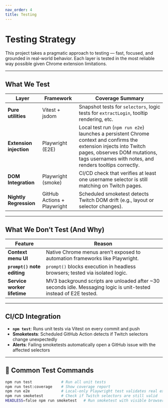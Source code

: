 ```yaml
---
nav_order: 4
title: Testing
---
```


# Testing Strategy

This project takes a pragmatic approach to testing — fast, focused, and grounded in real-world behavior. Each layer is tested in the most reliable way possible given Chrome extension limitations.

---

## What We Test

| Layer                   | Framework          | Coverage Summary                                                                 |
|------------------------|--------------------|----------------------------------------------------------------------------------|
| **Pure utilities**     | Vitest + jsdom     | Snapshot tests for `selectors`, logic tests for `extractLogin`, tooltip rendering, etc. |
| **Extension injection**| Playwright (E2E)    | Local test run (`npm run e2e`) launches a persistent Chrome context and confirms the extension injects into Twitch pages, observes DOM mutations, tags usernames with notes, and renders tooltips correctly. |
| **DOM Integration**    | Playwright (smoke) | CI/CD check that verifies at least one username selector is still matching on Twitch pages. |
| **Nightly Regression** | GitHub Actions + Playwright | Scheduled smoketest detects Twitch DOM drift (e.g., layout or selector changes). |

---

## What We Don’t Test (And Why)

| Feature                        | Reason                                                                 |
|-------------------------------|------------------------------------------------------------------------|
| **Context menu UI**           | Native Chrome menus aren’t exposed to automation frameworks like Playwright. |
| **`prompt()` note editing**   | `prompt()` blocks execution in headless browsers; tested via isolated logic. |
| **Service worker lifetime**   | MV3 background scripts are unloaded after ~30 seconds idle. Messaging logic is unit-tested instead of E2E tested. |

---

## CI/CD Integration

- **`npm test`**: Runs unit tests via Vitest on every commit and push
- **Smoketests**: Scheduled GitHub Action detects if Twitch selectors change unexpectedly
- **Alerts**: Failing smoketests automatically open a GitHub issue with the affected selectors

---

## 🔧 Common Test Commands

```bash
npm run test             # Run all unit tests
npm run test:coverage    # Show coverage report
npm run e2e              # Local-only Playwright test validates real extension behaviour
npm run smoketest        # Check if Twitch selectors are still valid
HEADLESS=false npm run smoketest   # Run smoketest with visible browser
